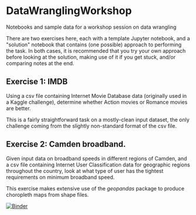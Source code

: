 # DataWranglingWorkshop

Notebooks and sample data for a workshop session on data wrangling

There are two exercises here, each with a template Jupyter notebook, and a "solution" notebook that contains (one possible) approach to performing the task.
In both cases, it is recommended that you try your own approach before looking at the solution, making use of it if you get stuck, and/or comparing notes at the end.

## Exercise 1: IMDB

Using a csv file containing Internet Movie Database data (originally used in a Kaggle challenge), determine whether Action movies or Romance movies are better.

This is a fairly straightforward task on a mostly-clean input dataset, the only challenge coming from the slightly non-standard format of the csv file.

## Exercise 2: Camden broadband.

Given input data on broadband speeds in different regions of Camden, and a csv file containing Internet User Classification data for geographic regions throughout the country, look at what type of user has the tightest requirements on minimum broadband speed.

This exercise makes extensive use of the *geopandas* package to produce choropleth maps from shape files.

[![Binder](https://mybinder.org/badge_logo.svg)](https://mybinder.org/v2/gh/nbarlowATI/DataWranglingWorkshop/master)